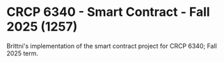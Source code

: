 # CRCP 6340 - Smart Contract - Fall 2025 (1257)

Brittni's implementation of the smart contract project for CRCP 6340; Fall 2025 term.
